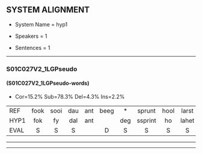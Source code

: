 
## SYSTEM ALIGNMENT

- System Name = hyp1

- Speakers = 1

- Sentences = 1

---

### S01C027V2_1LGPseudo

#### (S01C027V2_1LGPseudo-words)

- Cor=15.2%	Sub=78.3%	Del=4.3%	Ins=2.2%

|  |  |  |  |  |  |  |  |  |  |  |  |  |  |  |  |  |  |  |  |  |  |  |  |  |  |  |  |  |  |  |  |  |  |  |  |  |  |  |  |  |  |  |  |  |  |  |
|:--- |:---:|:---:|:---:|:---:|:---:|:---:|:---:|:---:|:---:|:---:|:---:|:---:|:---:|:---:|:---:|:---:|:---:|:---:|:---:|:---:|:---:|:---:|:---:|:---:|:---:|:---:|:---:|:---:|:---:|:---:|:---:|:---:|:---:|:---:|:---:|:---:|:---:|:---:|:---:|:---:|:---:|:---:|:---:|:---:|:---:|:---:|
| REF | fook | sooi | dau | ant | beeg | * | sprunt | hool | larst | vout | zwoei | fam | rachts | vaap | sprieuw | keng |  | swoers | doer | plirt | jien | blard | guul | hoekt | neeuw | noork | vid | zans | * | leum | haans | spaai | * | * | sjalt | heik | sank | roen | frijk | eem | * | schard | grek | dron | snaaf | stuid |
| HYP1 | fok | fy | dal | ant |  | deg | ssprint | ho | lahet | fout | woei | van | racht | vap | preeuw | keng | s | woors | doer | plert | geen | plartt | gl | hoekt |  | ne | nor | vit | ve | lea | lun | hans | span | gela | geldt | heik | sank | roen | freik | m | g | aht | gek | droom | snaf | stijd |
| EVAL | S | S | S |  | D | S | S | S | S | S | S | S | S | S | S |  | I | S |  | S | S | S | S |  | D | S | S | S | S | S | S | S | S | S | S |  |  |  | S | S | S | S | S | S | S | S |
---

---
